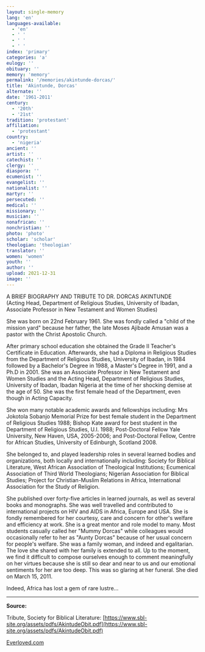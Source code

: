 ```yaml
---
layout: single-memory
lang: 'en'
languages-available:
  - 'en'
  - ' '
  - ' '
  - ' '
index: 'primary'
categories: 'a'
eulogy: ''
obituary: ''
memory: 'memory'
permalink: '/memories/akintunde-dorcas/'
title: 'Akintunde, Dorcas'
alternate: ''
date: '1961-2011'
century:
  - '20th'
  - '21st'
tradition: 'protestant'
affiliation:
  - 'protestant'
country:
  - 'nigeria'
ancient: ''
artist: ''
catechist: ''
clergy: ''
diaspora: ''
ecumenist: ''
evangelist: ''
nationalist: ''
martyr: ''
persecuted: ''
medical: ''
missionary: ''
musician: ''
nonafrican: ''
nonchristian: ''
photo: 'photo'
scholar: 'scholar'
theologian: 'theologian'
translator: ''
women: 'women'
youth: ''
author: ''
upload: 2021-12-31
image: ''
---
```


A BRIEF BIOGRAPHY AND TRIBUTE TO DR. DORCAS AKINTUNDE  
(Acting Head, Department of Religious Studies, University of Ibadan, Associate Professor in
New Testament and Women Studies)

She was born on 22nd February 1961. She was fondly called a "child of the mission yard"
because her father, the late Moses Ajibade Amusan was a pastor with the Christ Apostolic
Church.  

After primary school education she obtained the Grade II Teacher's Certificate in Education.
Afterwards, she had a Diploma in Religious Studies from the Department of Religious Studies,
University of Ibadan, in 1984 followed by a Bachelor's Degree in 1988, a Master's Degree in
1991, and a Ph.D in 2001. She was an Associate Professor in New Testament and Women
Studies and the Acting Head, Department of Religious Studies, University of Ibadan, Ibadan
Nigeria at the time of her shocking demise at the age of 50. She was the first female head of the
Department, even though in Acting Capacity.  

She won many notable academic awards and fellowships including: Mrs Jokotola Sobanjo
Memorial Prize for best female student in the Department of Religious Studies 1988; Bishop
Kate award for best student in the Department of Religious Studies, U.I. 1988; Post-Doctoral
Fellow Yale University, New Haven, USA, 2005-2006; and Post-Doctoral Fellow, Centre for
African Studies, University of Edinburgh, Scotland 2008.  

She belonged to, and played leadership roles in several learned bodies and organizations,
both locally and internationally including: Society for Biblical Literature, West African
Association of Theological Institutions; Ecumenical Association of Third World Theologians;
Nigerian Association for Biblical Studies; Project for Christian-Muslim Relations in Africa,
International Association for the Study of Religion.  

She published over forty-five articles in learned journals, as well as several books and
monographs. She was well travelled and contributed to international projects on HIV and AIDS
in Africa, Europe and USA. She is fondly remembered for her courtesy, care and concern for
other's welfare and efficiency at work. She is a great mentor and role model to many. Most
students casually called her "Mummy Dorcas" while colleagues would occasionally refer to her
as "Aunty Dorcas" because of her usual concern for people's welfare. She was a family woman,
and indeed and egalitarian. The love she shared with her family is extended to all. Up to the
moment, we find it difficult to compose ourselves enough to comment meaningfully on her
virtues because she is still so dear and near to us and our emotional sentiments for her are too
deep. This was so glaring at her funeral.  She died on March 15, 2011.

Indeed, Africa has lost a gem of rare lustre...

---

**Source:**

Tribute, Society for Biblical Literature: [https://www.sbl-site.org/assets/pdfs/AkintudeObit.pdf](https://www.sbl-site.org/assets/pdfs/AkintudeObit.pdf)

[Everloved.com](https://everloved.com/life-of/dorcas-akintunde/timeline/)
